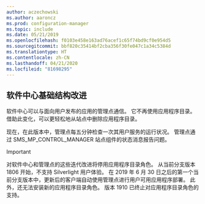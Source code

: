 ```yaml
---
author: aczechowski
ms.author: aaroncz
ms.prod: configuration-manager
ms.topic: include
ms.date: 05/21/2019
ms.openlocfilehash: f0103e458e163ad76acef1c65f74bd9cf0e954d5
ms.sourcegitcommit: bbf820c35414bf2cba356f30fe047c1a34c5384d
ms.translationtype: HT
ms.contentlocale: zh-CN
ms.lasthandoff: 04/21/2020
ms.locfileid: "81698295"
---
```

## <a name="software-center-infrastructure-improvements"></a><a name="bkmk_swctr"></a> 软件中心基础结构改进

<!--3555950-->

软件中心可以与面向用户发布的应用的管理点通信。 它不再使用应用程序目录。 借助此变化，可以更轻松地从站点中删除应用程序目录。

现在，在此版本中，管理点每五分钟检查一次其用户服务的运行状况。 管理点通过 SMS_MP_CONTROL_MANAGER 站点组件的状态消息报告问题。

> [!Important]  
> 对软件中心和管理点的这些迭代改进将停用应用程序目录角色。 从当前分支版本 1806 开始，不支持 Silverlight 用户体验。 在 2019 年 6 月 30 日之后的第一个当前分支版本中，更新后的客户端自动使用管理点进行用户可用应用程序部署。 此外，还无法安装新的应用程序目录角色。 版本 1910 已终止对应用程序目录角色的支持。  
